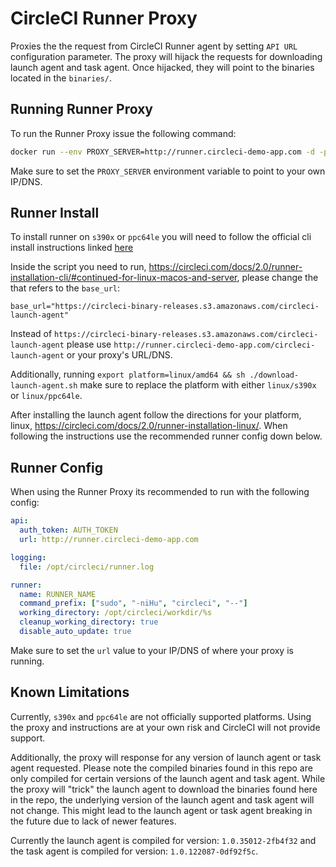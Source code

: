 # CircleCI Runner Proxy

Proxies the the request from CircleCI Runner agent by setting `API URL` configuration parameter. The proxy will hijack the requests for downloading launch agent and task agent.
Once hijacked, they will point to the binaries located in the `binaries/`. 

## Running Runner Proxy
To run the Runner Proxy issue the following command:


```bash
docker run --env PROXY_SERVER=http://runner.circleci-demo-app.com -d -p 80:8080 jimcrowley/runner-proxy:latest 
```

Make sure to set the `PROXY_SERVER` environment variable to point to your own IP/DNS.


## Runner Install
To install runner on `s390x` or `ppc64le` you will need to follow the official cli install instructions linked [here](https://circleci.com/docs/2.0/runner-installation-cli/)

Inside the script you need to run, https://circleci.com/docs/2.0/runner-installation-cli/#continued-for-linux-macos-and-server, please change the that refers to the `base_url`:

```
base_url="https://circleci-binary-releases.s3.amazonaws.com/circleci-launch-agent"
```

Instead of `https://circleci-binary-releases.s3.amazonaws.com/circleci-launch-agent` please use `http://runner.circleci-demo-app.com/circleci-launch-agent` or your proxy's URL/DNS.

Additionally, running `export platform=linux/amd64 && sh ./download-launch-agent.sh` make sure to replace the platform with either `linux/s390x` or `linux/ppc64le`.

After installing the launch agent follow the directions for your platform, linux, https://circleci.com/docs/2.0/runner-installation-linux/. When following the instructions use the 
recommended runner config down below. 


## Runner Config
When using the Runner Proxy its recommended to run with the following config:

```yaml
api:
  auth_token: AUTH_TOKEN
  url: http://runner.circleci-demo-app.com

logging:
  file: /opt/circleci/runner.log

runner:
  name: RUNNER_NAME
  command_prefix: ["sudo", "-niHu", "circleci", "--"]
  working_directory: /opt/circleci/workdir/%s
  cleanup_working_directory: true
  disable_auto_update: true
```

Make sure to set the `url` value to your IP/DNS of where your proxy is running.


## Known Limitations
Currently, `s390x` and `ppc64le` are not officially supported platforms. Using the proxy and instructions are at your own risk and CircleCI will not provide support.

Additionally, the proxy will response for any version of launch agent or task agent requested. Please note the compiled binaries found in this repo are only compiled
for certain versions of the launch agent and task agent. While the proxy will "trick" the launch agent to download the binaries found here in the repo, the underlying version
of the launch agent and task agent will not change. This might lead to the launch agent or task agent breaking in the future due to lack of newer features.

Currently the launch agent is compiled for version: `1.0.35012-2fb4f32` and the task agent is compiled for version: `1.0.122087-0df92f5c`.